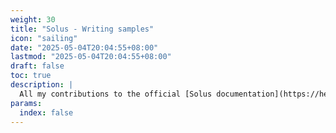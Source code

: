 ```yaml
---
weight: 30
title: "Solus - Writing samples"
icon: "sailing"
date: "2025-05-04T20:04:55+08:00"
lastmod: "2025-05-04T20:04:55+08:00"
draft: false
toc: true
description: |
  All my contributions to the official [Solus documentation](https://help.getsol.us/).
params:
  index: false
---
```


